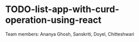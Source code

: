 # TODO-list-app-with-curd-operation-using-react
Team members: Ananya Ghosh, Sanskriti, Doyel, Chitteshwari
